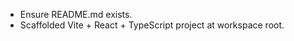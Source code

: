 <!-- workspace copilot instructions created by assistant -->
- Ensure README.md exists.
- Scaffolded Vite + React + TypeScript project at workspace root.
